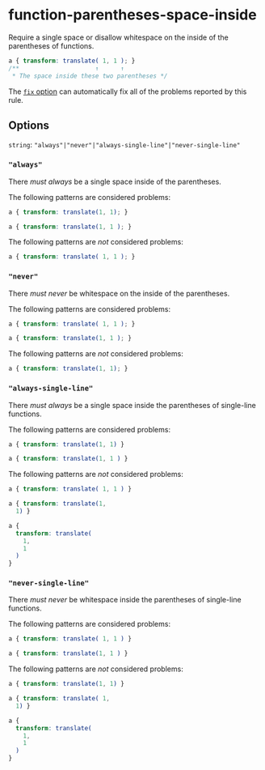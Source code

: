 # function-parentheses-space-inside

Require a single space or disallow whitespace on the inside of the parentheses of functions.

```css
a { transform: translate( 1, 1 ); }
/**                     ↑      ↑
 * The space inside these two parentheses */
```

The [`fix` option](https://stylelint.io/user-guide/options#fix) can automatically fix all of the problems reported by this rule.

## Options

`string`: `"always"|"never"|"always-single-line"|"never-single-line"`

### `"always"`

There _must always_ be a single space inside of the parentheses.

The following patterns are considered problems:

```css
a { transform: translate(1, 1); }
```

```css
a { transform: translate(1, 1 ); }
```

The following patterns are _not_ considered problems:

```css
a { transform: translate( 1, 1 ); }
```

### `"never"`

There _must never_ be whitespace on the inside of the parentheses.

The following patterns are considered problems:

```css
a { transform: translate( 1, 1 ); }
```

```css
a { transform: translate(1, 1 ); }
```

The following patterns are _not_ considered problems:

```css
a { transform: translate(1, 1); }
```

### `"always-single-line"`

There _must always_ be a single space inside the parentheses of single-line functions.

The following patterns are considered problems:

```css
a { transform: translate(1, 1) }
```

```css
a { transform: translate(1, 1 ) }
```

The following patterns are _not_ considered problems:

```css
a { transform: translate( 1, 1 ) }
```

```css
a { transform: translate(1,
  1) }
```

```css
a {
  transform: translate(
    1,
    1
  )
}
```

### `"never-single-line"`

There _must never_ be whitespace inside the parentheses of single-line functions.

The following patterns are considered problems:

```css
a { transform: translate( 1, 1 ) }
```

```css
a { transform: translate(1, 1 ) }
```

The following patterns are _not_ considered problems:

```css
a { transform: translate(1, 1) }
```

```css
a { transform: translate( 1,
  1) }
```

```css
a {
  transform: translate(
    1,
    1
  )
}
```
